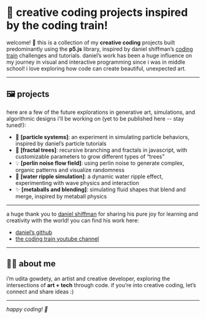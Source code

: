 # 🎨 creative coding projects inspired by the coding train!

welcome! 👋 this is a collection of my **creative coding** projects built predominantly using the **p5.js** library, inspired by daniel shiffman’s [coding train](https://www.youtube.com/c/TheCodingTrain) challenges and tutorials. daniel’s work has been a huge influence on my journey in visual and interactive programming since i was in middle school! i love exploring how code can create beautiful, unexpected art.

---

## 🖼️ projects

here are a few of the future explorations in generative art, simulations, and algorithmic designs i'll be working on (yet to be published here -- stay tuned!):

- 🌌 **[particle systems]**: an experiment in simulating particle behaviors, inspired by daniel’s particle tutorials
- 🔄 **[fractal trees]**: recursive branching and fractals in javascript, with customizable parameters to grow different types of “trees”
- 💡 **[perlin noise flow field]**: using perlin noise to generate complex, organic patterns and visualize randomness
- 🌊 **[water ripple simulation]**: a dynamic water ripple effect, experimenting with wave physics and interaction
- ✨ **[metaballs and blending]**: simulating fluid shapes that blend and merge, inspired by metaball physics

---

a huge thank you to [daniel shiffman](https://github.com/shiffman) for sharing his pure joy for learning and creativity with the world! you can find his work here:
- [daniel’s github](https://github.com/shiffman)
- [the coding train youtube channel](https://www.youtube.com/c/TheCodingTrain)

---

## 👩‍💻 about me

i’m udita gowdety, an artist and creative developer, exploring the intersections of **art + tech** through code. if you’re into creative coding, let’s connect and share ideas :)

---

*happy coding! 🎉*
